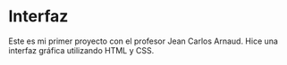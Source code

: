 # Interfaz
Este es mi primer proyecto con el profesor Jean Carlos Arnaud. Hice una interfaz gráfica utilizando HTML y CSS.
